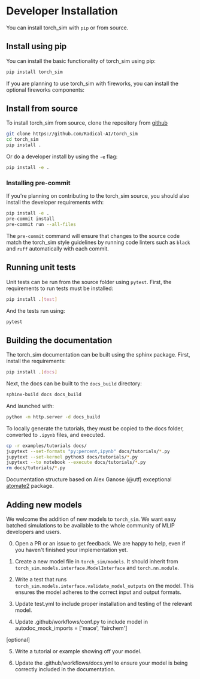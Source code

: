 # Developer Installation

You can install torch_sim with `pip` or from source.

## Install using pip

You can install the basic functionality of torch_sim using pip:

```bash
pip install torch_sim
```

If you are planning to use torch_sim with fireworks, you can install the optional
fireworks components:

## Install from source

To install torch_sim from source, clone the repository from [github](https://github.com/Radical-AI/torch-sim)

```bash
git clone https://github.com/Radical-AI/torch_sim
cd torch_sim
pip install .
```

Or do a developer install by using the `-e` flag:

```bash
pip install -e .
```

### Installing pre-commit

If you're planning on contributing to the torch_sim source, you should also install
the developer requirements with:

```bash
pip install -e .
pre-commit install
pre-commit run --all-files
```

The `pre-commit` command will ensure that changes to the source code match the
torch_sim style guidelines by running code linters such as `black` and `ruff` automatically with each commit.

## Running unit tests

Unit tests can be run from the source folder using `pytest`. First, the requirements
to run tests must be installed:

```bash
pip install .[test]
```

And the tests run using:

```bash
pytest
```

## Building the documentation

The torch_sim documentation can be built using the sphinx package. First, install the requirements:

```bash
pip install .[docs]
```

Next, the docs can be built to the `docs_build` directory:

```bash
sphinx-build docs docs_build
```

And launched with:

```bash
python -m http.server -d docs_build
```

To locally generate the tutorials, they must be copied to the docs folder,
converted to `.ipynb` files, and executed.
```bash
cp -r examples/tutorials docs/
jupytext --set-formats "py:percent,ipynb" docs/tutorials/*.py
jupytext --set-kernel python3 docs/tutorials/*.py
jupytext --to notebook --execute docs/tutorials/*.py
rm docs/tutorials/*.py
```

Documentation structure based on Alex Ganose (@utf) exceptional
[atomate2](https://materialsproject.github.io/atomate2/) package.

## Adding new models

We welcome the addition of new models to `torch_sim`. We want
easy batched simulations to be available to the whole community
of MLIP developers and users.

0. Open a PR or an issue to get feedback. We are happy to help,
even if you haven't finished your implementation yet.

1. Create a new model file in `torch_sim/models`. It should inherit
from `torch_sim.models.interface.ModelInterface` and `torch.nn.module`.

2. Write a test that runs `torch_sim.models.interface.validate_model_outputs`
on the model. This ensures the model adheres to the correct input and output formats.

3. Update test.yml to include proper installation and
testing of the relevant model.

4. Update .github/workflows/conf.py to include model in
autodoc_mock_imports = ['mace', 'fairchem']

[optional]

5. Write a tutorial or example showing off your model.

6. Update the .github/workflows/docs.yml to ensure your model
is being correctly included in the documentation.
